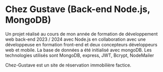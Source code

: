 # Chez Gustave (Back-end Node.js, MongoDB)

Un projet réalisé au cours de mon année de formation de développement web back-end 2023 / 2024 avec Node.js en collaboration avec une développeuse en formation front-end et deux concepteurs développeurs web et mobile. La base de données a été initialisé avec mongoDB. Les technologies utilisés sont MongoDB, express, JWT, Bcrypt, NodeMailer

Chez-Gustave est un site de réservation immobilière factice.
